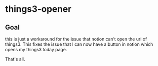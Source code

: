 # things3-opener

## Goal
this is just a workaround for the issue that notion can't open the url of things3. This fixes the issue that I can now have a button in notion which opens my things3 today page.

That's all.